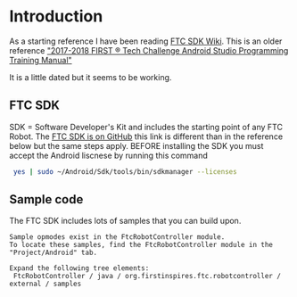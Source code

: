 # Introduction

As a starting reference I have been reading [FTC SDK Wiki](https://github.com/ftctechnh/ftc_app/wiki).
This is an older reference ["2017-2018 FIRST ® Tech Challenge Android Studio Programming Training Manual"](https://www.firstinspires.org/sites/default/files/uploads/resource_library/ftc/android-studio-tutorial.pdf)

It is a little dated but it seems to be working.

## FTC SDK

SDK = Software Developer's Kit and includes the starting point of any FTC Robot.  The [FTC SDK is on GitHub](https://github.com/FIRST-Tech-Challenge/SkyStone)
this link is different than in the reference below but the same steps apply.  BEFORE installing the SDK you must accept
the Android liscnese by running this command

```bash
 yes | sudo ~/Android/Sdk/tools/bin/sdkmanager --licenses
```
## Sample code

The FTC SDK includes lots of samples that you can build upon.

```
Sample opmodes exist in the FtcRobotController module.
To locate these samples, find the FtcRobotController module in the "Project/Android" tab.

Expand the following tree elements:
 FtcRobotController / java / org.firstinspires.ftc.robotcontroller / external / samples
 ```
